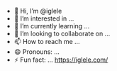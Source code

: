 - 👋 Hi, I’m @iglele
- 👀 I’m interested in ...
- 🌱 I’m currently learning ...
- 💞️ I’m looking to collaborate on ...
- 📫 How to reach me ...
- 😄 Pronouns: ...
- ⚡ Fun fact: ...
https://iglele.com/

<!---
iglele/iglele is a ✨ special ✨ repository because its `README.md` (this file) appears on your GitHub profile.
You can click the Preview link to take a look at your changes.
--->

